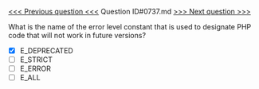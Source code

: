 [<<< Previous question <<<](0736.md)  Question ID#0737.md  [>>> Next question >>>](0738.md) 

What is the name of the error level constant that is used to designate PHP code that will not work in future versions?

- [x] E_DEPRECATED
- [ ] E_STRICT
- [ ] E_ERROR
- [ ] E_ALL
